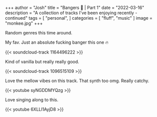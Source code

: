 +++
author = "Josh"
title = "Bangers 🎵 | Part 1"
date = "2022-03-16"
description = "A collection of tracks I've been enjoying recently - continued"
tags = [
    "personal",
]
categories = [
    "fluff",
    "music"
]
image = "monkee.jpg"
+++
<!--more-->
Random genres this time around.

My fav. Just an absolute fucking banger this one 🔥

{{< soundcloud-track 1164496222 >}}

Kind of vanilla but really really good. 

{{< soundcloud-track 1096515109 >}}

Love the mellow vibes on this track. That synth too omg. Really catchy. 

{{< youtube syNGDDMYQzg >}}

Love singing along to this.

{{< youtube 6XLLl1AyjD8 >}}




